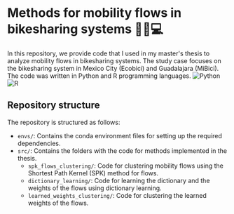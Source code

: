# Methods for mobility flows in bikesharing systems 🚴‍♂️💻
In this repository, we provide code that I used in my master's thesis to analyze mobility flows in bikesharing systems. The study case focuses on the bikesharing system in Mexico City (Ecobici) and Guadalajara (MiBici).
The code was written in Python and R programming languages. 
![Python](https://img.shields.io/badge/Python-3776AB?style=for-the-badge&logo=python&logoColor=white) ![R](https://img.shields.io/badge/R-276DC3?style=for-the-badge&logo=r&logoColor=white)

## Repository structure
The repository is structured as follows:
- `envs/`: Contains the conda environment files for setting up the required dependencies.
- `src/`: Contains the folders with the code for methods implemented in the thesis.
  - `spk_flows_clustering/`: Code for clustering mobility flows using the Shortest Path Kernel (SPK) method for flows.
  - `dictionary_learning/`: Code for learning the dictionary and the weights of the flows using dictionary learning.
  - `learned_weights_clustering/`: Code for clustering the learned weights of the flows.